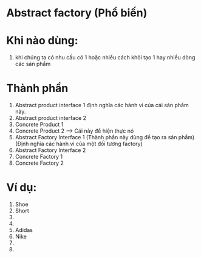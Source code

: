 # Abstract factory (Phổ biến)

# Khi nào dùng:
1. khi chúng ta có nhu cầu có 1 hoặc nhiều cách khỏi tạo 1 hay nhiều dòng các sản phẩm

# Thành phần
1. Abstract product interface 1 định nghĩa các hành vi của cái sản phầm này.
2. Abstract product interface 2
3. Concrete Product 1
4. Concrete Product 2 --> Cái này để hiện thực nó  
5. Abstract Factory Interface 1 (Thành phần này dùng để tạo ra sản phẩm) (Định nghĩa các hành vi của một đối tương factory)
6. Abstract Factory Interface 2
7. Concrete Factory 1
8. Concrete Factory 2

# Ví dụ:
1. Shoe
2. Short
3.
4.
5. Adidas
6. Nike
7.
8.
